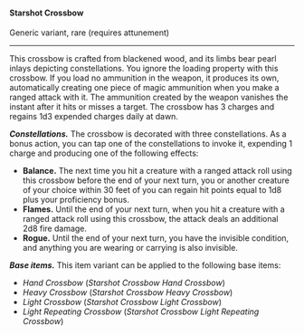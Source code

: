 #### Starshot Crossbow

Generic variant, rare (requires attunement)

---

This crossbow is crafted from blackened wood, and its limbs bear pearl inlays depicting constellations. You ignore the loading property with this crossbow. If you load no ammunition in the weapon, it produces its own, automatically creating one piece of magic ammunition when you make a ranged attack with it. The ammunition created by the weapon vanishes the instant after it hits or misses a target. The crossbow has 3 charges and regains 1d3 expended charges daily at dawn.

***Constellations.*** The crossbow is decorated with three constellations. As a bonus action, you can tap one of the constellations to invoke it, expending 1 charge and producing one of the following effects:

- **Balance.** The next time you hit a creature with a ranged attack roll using this crossbow before the end of your next turn, you or another creature of your choice within 30 feet of you can regain hit points equal to 1d8 plus your proficiency bonus.
- **Flames.** Until the end of your next turn, when you hit a creature with a ranged attack roll using this crossbow, the attack deals an additional 2d8 fire damage.
- **Rogue.** Until the end of your next turn, you have the invisible condition, and anything you are wearing or carrying is also invisible.

***Base items.*** This item variant can be applied to the following base items:

- *Hand Crossbow* (*Starshot Crossbow Hand Crossbow*)
- *Heavy Crossbow* (*Starshot Crossbow Heavy Crossbow*)
- *Light Crossbow* (*Starshot Crossbow Light Crossbow*)
- *Light Repeating Crossbow* (*Starshot Crossbow Light Repeating Crossbow*)
